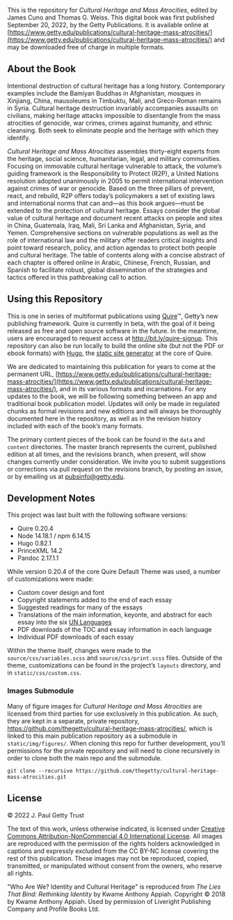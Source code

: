 This is the repository for *Cultural Heritage and Mass Atrocities*, edited by James Cuno and Thomas G. Weiss. This digital book was first published September 20, 2022, by the Getty Publications. It is available online at [https://www.getty.edu/publications/cultural-heritage-mass-atrocities/](https://www.getty.edu/publications/cultural-heritage-mass-atrocities/) and may be downloaded free of charge in multiple formats.

## About the Book

Intentional destruction of cultural heritage has a long history. Contemporary examples include the Bamiyan Buddhas in Afghanistan, mosques in Xinjiang, China, mausoleums in Timbuktu, Mali, and Greco-Roman remains in Syria. Cultural heritage destruction invariably accompanies assaults on civilians, making heritage attacks impossible to disentangle from the mass atrocities of genocide, war crimes, crimes against humanity, and ethnic cleansing. Both seek to eliminate people and the heritage with which they identify.

*Cultural Heritage and Mass Atrocities* assembles thirty-eight experts from the heritage, social science, humanitarian, legal, and military communities. Focusing on immovable cultural heritage vulnerable to attack, the volume’s guiding framework is the Responsibility to Protect (R2P), a United Nations resolution adopted unanimously in 2005 to permit international intervention against crimes of war or genocide. Based on the three pillars of prevent, react, and rebuild, R2P offers today’s policymakers a set of existing laws and international norms that can and—as this book argues—must be extended to the protection of cultural heritage. Essays consider the global value of cultural heritage and document recent attacks on people and sites in China, Guatemala, Iraq, Mali, Sri Lanka and Afghanistan, Syria, and Yemen. Comprehensive sections on vulnerable populations as well as the role of international law and the military offer readers critical insights and point toward research, policy, and action agendas to protect both people and cultural heritage. The table of contents along with a concise abstract of each chapter is offered online in Arabic, Chinese, French, Russian, and Spanish to facilitate robust, global dissemination of the strategies and tactics offered in this pathbreaking call to action.

## Using this Repository

This is one in series of multiformat publications using [Quire](http://quire.getty.edu)™, Getty’s new publishing framework. Quire is currently in beta, with the goal of it being released as free and open source software in the future. In the meantime, users are encouraged to request access at http://bit.ly/quire-signup. This repository can also be run locally to build the online site (but not the PDF or ebook formats) with [Hugo](https://gohugo.io/), the [static site generator](https://www.smashingmagazine.com/2015/11/modern-static-website-generators-next-big-thing/) at the core of Quire.

We are dedicated to maintaining this publication for years to come at the permanent URL, [https://www.getty.edu/publications/cultural-heritage-mass-atrocities/](https://www.getty.edu/publications/cultural-heritage-mass-atrocities/), and in its various formats and incarnations. For any updates to the book, we will be following something between an app and traditional book publication model. Updates will only be made in regulated chunks as formal revisions and new editions and will always be thoroughly documented here in the repository, as well as in the revision history included with each of the book’s many formats.

The primary content pieces of the book can be found in the `data` and `content` directories. The master branch represents the current, published edition at all times, and the revisions branch, when present, will show changes currently under consideration. We invite you to submit suggestions or corrections via pull request on the revisions branch, by posting an issue, or by emailing us at [pubsinfo@getty.edu](mailto:pubsinfo@getty.edu).

## Development Notes

This project was last built with the following software versions:

- Quire 0.20.4
- Node 14.18.1 / npm 6.14.15
- Hugo 0.82.1
- PrinceXML 14.2
- Pandoc 2.17.1.1

While version 0.20.4 of the core Quire Default Theme was used, a number of customizations were made:

- Custom cover design and font
- Copyright statements added to the end of each essay
- Suggested readings for many of the essays
- Translations of the main information, keyonte, and abstract for each essay into the six [UN Languages](https://www.un.org/en/our-work/official-languages)
- PDF downloads of the TOC and essay information in each language
- Individual PDF downloads of each essay

Within the theme itself, changes were made to the `source/css/variables.scss` and `source/css/print.scss` files. Outside of the theme, customizations can be found in the project’s `layouts` directory, and in `static/css/custom.css`.

### Images Submodule

Many of figure images for *Cultural Heritage and Mass Atrocities* are licensed from third parties for use exclusively in this publication. As such, they are kept in a separate, private repository, https://github.com/thegetty/cultural-heritage-mass-atrocities/, which is linked to this main publication repository as a submodule in `static/img/figures/`. When cloning this repo for further development, you’ll permissions for the private repository and will need to clone recursively in order to clone both the main repo and the submodule.

```
git clone --recursive https://github.com/thegetty/cultural-heritage-mass-atrocities.git
```

## License

© 2022 J. Paul Getty Trust

The text of this work, unless otherwise indicated, is licensed under <a href="https://creativecommons.org/licenses/by-nc/4.0/" target="_blank" rel="license">Creative Commons Attribution-NonCommercial 4.0 International License</a>. All images are reproduced with the permission of the rights holders acknowledged in captions and expressly excluded from the CC BY-NC license covering the rest of this publication. These images may not be reproduced, copied, transmitted, or manipulated without consent from the owners, who reserve all rights.

"Who Are We? Identity and Cultural Heritage" is reproduced from *The Lies That Bind: Rethinking Identity* by Kwame Anthony Appiah. Copyright © 2018 by Kwame Anthony Appiah. Used by permission of Liveright Publishing Company and Profile Books Ltd.